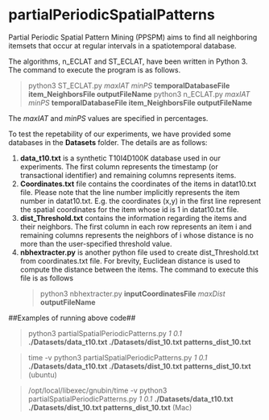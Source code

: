 # partialPeriodicSpatialPatterns

Partial Periodic Spatial Pattern Mining (PPSPM) aims to find all neighboring itemsets that occur at regular intervals in a spatiotemporal database. 

The algorithms, n_ECLAT and ST_ECLAT, have  been written in Python 3. The command to execute the program is as follows.

> python3 ST_ECLAT.py *maxIAT* *minPS* **temporalDatabaseFile item_NeighborsFile outputFileName**
> python3 n_ECLAT.py *maxIAT* *minPS* **temporalDatabaseFile item_NeighborsFile outputFileName**
  
 The *maxIAT* and *minPS* values are specified in percentages.
  
 To test the repetability of our experiments, we have provided some databases in the **Datasets** folder. The details are as follows:
 1. **data_t10.txt** is a synthetic T10I4D100K database used in our experiments. The first column represents the timestamp (or transactional identifier) and remaining columns represents items.
 2. **Coordinates.txt** file contains the coordinates of the items in datat10.txt file. Please note that the line number implicitly represents the item number in datat10.txt. 
           E.g. the coordinates (x,y) in the first line represent the spatial coordinates for the item whose id is 1 in datat10.txt file.
 3. **dist_Threshold.txt** contains the information regarding the items and their neighbors. The first column in each row represents an item i and remaining columns represents the neighbors of i whose distance is no more than the user-specified threshold value.
 4. **nbhextracter.py** is another python file used to create dist_Threshold.txt from coordinates.txt file. For brevity,  Euclidean distance is used to compute the distance between the items. The command to execute this file is as follows
      > python3 nbhextracter.py **inputCoordinatesFile** *maxDist* **outputFileName**
      
      
      
##Examples of running above code##
>python3 partialSpatialPeriodicPatterns.py *1* *0.1* **./Datasets/data_t10.txt ./Datasets/dist_10.txt patterns_dist_10.txt**

> time -v python3 partialSpatialPeriodicPatterns.py *1* *0.1* **./Datasets/data_t10.txt ./Datasets/dist_10.txt patterns_dist_10.txt** (ubuntu)

>/opt/local/libexec/gnubin/time -v python3 partialSpatialPeriodicPatterns.py *1* *0.1* **./Datasets/data_t10.txt ./Datasets/dist_10.txt patterns_dist_10.txt** (Mac)
  
 
 
